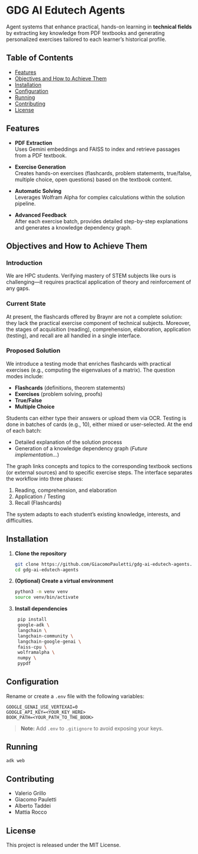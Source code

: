 # GDG AI Edutech Agents

Agent systems that enhance practical, hands-on learning in **technical fields** by extracting key knowledge from PDF textbooks and generating personalized exercises tailored to each learner’s historical profile.

## Table of Contents

- [Features](#features)  
- [Objectives and How to Achieve Them](#objectives-and-how-to-achieve-them)
- [Installation](#installation)  
- [Configuration](#configuration)  
- [Running](#running)
- [Contributing](#contributing)  
- [License](#license)  


## Features

- **PDF Extraction**  
  Uses Gemini embeddings and FAISS to index and retrieve passages from a PDF textbook.

- **Exercise Generation**  
  Creates hands-on exercises (flashcards, problem statements, true/false, multiple choice, open questions) based on the textbook content. 

- **Automatic Solving**  
  Leverages Wolfram Alpha for complex calculations within the solution pipeline.

- **Advanced Feedback**  
  After each exercise batch, provides detailed step-by-step explanations and generates a knowledge dependency graph.


## Objectives and How to Achieve Them

### Introduction

We are HPC students. Verifying mastery of STEM subjects like ours is challenging—it requires practical application of theory and reinforcement of any gaps.

### Current State

At present, the flashcards offered by Braynr are not a complete solution: they lack the practical exercise component of technical subjects. Moreover, the stages of acquisition (reading), comprehension, elaboration, application (testing), and recall are all handled in a single interface.

### Proposed Solution

We introduce a testing mode that enriches flashcards with practical exercises (e.g., computing the eigenvalues of a matrix). The question modes include:
- **Flashcards** (definitions, theorem statements)  
- **Exercises** (problem solving, proofs)  
- **True/False**  
- **Multiple Choice**  

Students can either type their answers or upload them via OCR. Testing is done in batches of cards (e.g., 10), either mixed or user-selected. At the end of each batch:
- Detailed explanation of the solution process  
- Generation of a knowledge dependency graph (*Future implementation...*)  

The graph links concepts and topics to the corresponding textbook sections (or external sources) and to specific exercise steps. The interface separates the workflow into three phases:
1. Reading, comprehension, and elaboration  
2. Application / Testing  
3. Recall (Flashcards)  

The system adapts to each student’s existing knowledge, interests, and difficulties.


## Installation

1. **Clone the repository**  
   ```bash
   git clone https://github.com/GiacomoPauletti/gdg-ai-edutech-agents.git
   cd gdg-ai-edutech-agents
    ````

2. **(Optional) Create a virtual environment**

   ```bash
   python3 -m venv venv
   source venv/bin/activate
   ```

3. **Install dependencies**

   ```bash
    pip install 
    google-adk \
    langchain \
    langchain-community \
    langchain-google-genai \
    faiss-cpu \
    wolframalpha \
    numpy \
    pypdf
   ```


## Configuration

Rename or create a `.env` file with the following variables:

```dotenv
GOOGLE_GENAI_USE_VERTEXAI=0
GOOGLE_API_KEY=<YOUR_KEY_HERE>
BOOK_PATH=<YOUR_PATH_TO_THE_BOOK>
```

> **Note:** Add `.env` to `.gitignore` to avoid exposing your keys.


## Running

```bash
adk web
```


## Contributing

- Valerio Grillo
- Giacomo Pauletti
- Alberto Taddei
- Mattia Rocco



## License

This project is released under the MIT License.
